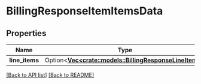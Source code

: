 # BillingResponseItemItemsData

## Properties

Name | Type | Description | Notes
------------ | ------------- | ------------- | -------------
**line_items** | Option<[**Vec&lt;crate::models::BillingResponseLineItem&gt;**](BillingResponseLineItem.md)> |  | 

[[Back to API list]](../README.md#documentation-for-api-endpoints) [[Back to README]](../README.md)


